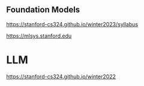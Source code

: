 ## Foundation Models
https://stanford-cs324.github.io/winter2023/syllabus

https://mlsys.stanford.edu

# LLM
https://stanford-cs324.github.io/winter2022

